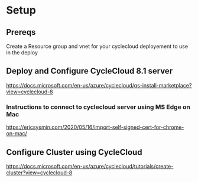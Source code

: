 # Setup
## Prereqs
Create a Resource group and vnet for your cyclecloud deployement to use in the deploy

## Deploy and Configure CycleCloud 8.1 server
https://docs.microsoft.com/en-us/azure/cyclecloud/qs-install-marketplace?view=cyclecloud-8

### Instructions to connect to cyclecloud server using MS Edge on Mac
https://ericsysmin.com/2020/05/16/import-self-signed-cert-for-chrome-on-mac/

## Configure Cluster using CycleCloud
https://docs.microsoft.com/en-us/azure/cyclecloud/tutorials/create-cluster?view=cyclecloud-8
